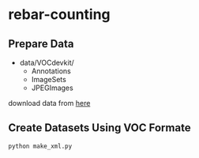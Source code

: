# rebar-counting


## Prepare Data
	
- data/VOCdevkit/
	- Annotations
	- ImageSets
	- JPEGImages
	
download data from [here](https://pan.baidu.com/s/1NxACM1coAXthmXizXKyhow?errno=0&errmsg=Auth%20Login%20Sucess&&bduss=&ssnerror=0&traceid=#list/path=%2Fgithub%2Fpublic%2Frebar-counting&parentPath=%2Fgithub/VOCdevkit.zip)

## Create Datasets Using VOC Formate
```
python make_xml.py
```
